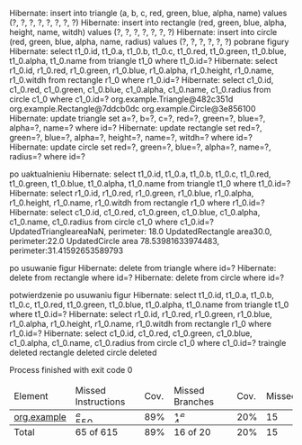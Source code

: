 Hibernate:
insert
into
triangle
(a, b, c, red, green, blue, alpha, name)
values
(?, ?, ?, ?, ?, ?, ?, ?)
Hibernate:
insert
into
rectangle
(red, green, blue, alpha, height, name, witdh)
values
(?, ?, ?, ?, ?, ?, ?)
Hibernate:
insert
into
circle
(red, green, blue, alpha, name, radius)
values
(?, ?, ?, ?, ?, ?)
pobrane figury
Hibernate:
select
t1_0.id,
t1_0.a,
t1_0.b,
t1_0.c,
t1_0.red,
t1_0.green,
t1_0.blue,
t1_0.alpha,
t1_0.name
from
triangle t1_0
where
t1_0.id=?
Hibernate:
select
r1_0.id,
r1_0.red,
r1_0.green,
r1_0.blue,
r1_0.alpha,
r1_0.height,
r1_0.name,
r1_0.witdh
from
rectangle r1_0
where
r1_0.id=?
Hibernate:
select
c1_0.id,
c1_0.red,
c1_0.green,
c1_0.blue,
c1_0.alpha,
c1_0.name,
c1_0.radius
from
circle c1_0
where
c1_0.id=?
org.example.Triangle@482c351d
org.example.Rectangle@7ddcb0dc
org.example.Circle@3e856100
Hibernate:
update
triangle
set
a=?,
b=?,
c=?,
red=?,
green=?,
blue=?,
alpha=?,
name=?
where
id=?
Hibernate:
update
rectangle
set
red=?,
green=?,
blue=?,
alpha=?,
height=?,
name=?,
witdh=?
where
id=?
Hibernate:
update
circle
set
red=?,
green=?,
blue=?,
alpha=?,
name=?,
radius=?
where
id=?

po uaktualnieniu
Hibernate:
select
t1_0.id,
t1_0.a,
t1_0.b,
t1_0.c,
t1_0.red,
t1_0.green,
t1_0.blue,
t1_0.alpha,
t1_0.name
from
triangle t1_0
where
t1_0.id=?
Hibernate:
select
r1_0.id,
r1_0.red,
r1_0.green,
r1_0.blue,
r1_0.alpha,
r1_0.height,
r1_0.name,
r1_0.witdh
from
rectangle r1_0
where
r1_0.id=?
Hibernate:
select
c1_0.id,
c1_0.red,
c1_0.green,
c1_0.blue,
c1_0.alpha,
c1_0.name,
c1_0.radius
from
circle c1_0
where
c1_0.id=?
UpdatedTriangleareaNaN, perimeter: 18.0
UpdatedRectangle area30.0, perimeter:22.0
UpdatedCircle area 78.53981633974483, perimeter:31.41592653589793

po usuwanie figur
Hibernate:
delete
from
triangle
where
id=?
Hibernate:
delete
from
rectangle
where
id=?
Hibernate:
delete
from
circle
where
id=?

potwierdzenie po usuwaniu figur
Hibernate:
select
t1_0.id,
t1_0.a,
t1_0.b,
t1_0.c,
t1_0.red,
t1_0.green,
t1_0.blue,
t1_0.alpha,
t1_0.name
from
triangle t1_0
where
t1_0.id=?
Hibernate:
select
r1_0.id,
r1_0.red,
r1_0.green,
r1_0.blue,
r1_0.alpha,
r1_0.height,
r1_0.name,
r1_0.witdh
from
rectangle r1_0
where
r1_0.id=?
Hibernate:
select
c1_0.id,
c1_0.red,
c1_0.green,
c1_0.blue,
c1_0.alpha,
c1_0.name,
c1_0.radius
from
circle c1_0
where
c1_0.id=?
traingle deleted
rectangle deleted
circle deleted

Process finished with exit code 0


<table class="coverage" cellspacing="0" id="coveragetable">
  <thead>
    <tr>
      <td class="up sortable" id="a" onclick="toggleSort(this)">Element</td>
      <td class="sortable bar" id="b" onclick="toggleSort(this)">Missed Instructions</td>
      <td class="sortable ctr2" id="c" onclick="toggleSort(this)">Cov.</td>
      <td class="sortable bar" id="d" onclick="toggleSort(this)">Missed Branches</td>
      <td class="sortable ctr2" id="e" onclick="toggleSort(this)">Cov.</td>
      <td class="sortable ctr1" id="f" onclick="toggleSort(this)">Missed</td>
      <td class="sortable ctr2" id="g" onclick="toggleSort(this)">Cxty</td>
      <td class="sortable ctr1" id="h" onclick="toggleSort(this)">Missed</td>
      <td class="sortable ctr2" id="i" onclick="toggleSort(this)">Lines</td>
      <td class="sortable ctr1" id="j" onclick="toggleSort(this)">Missed</td>
      <td class="sortable ctr2" id="k" onclick="toggleSort(this)">Methods</td>
      <td class="sortable ctr1" id="l" onclick="toggleSort(this)">Missed</td>
      <td class="sortable ctr2" id="m" onclick="toggleSort(this)">Classes</td>
    </tr>
  </thead>
  <tfoot>
    <tr>
      <td>Total</td>
      <td class="bar">65 of 615</td>
      <td class="ctr2">89%</td>
      <td class="bar">16 of 20</td>
      <td class="ctr2">20%</td>
      <td class="ctr1">15</td>
      <td class="ctr2">59</td>
      <td class="ctr1">22</td>
      <td class="ctr2">165</td>
      <td class="ctr1">5</td>
      <td class="ctr2">49</td>
      <td class="ctr1">0</td>
      <td class="ctr2">7</td>
    </tr>
  </tfoot>
  <tbody>
    <tr>
      <td id="a0">
        <a href="http://localhost:63342/js/lab_4/target/site/jacoco/org.example/index.html#up-a" class="el_package">org.example</a>
      </td>
      <td class="bar" id="b0">
        <img src="jacoco-resources/redbar.gif" width="12" height="10" title="65" alt="65">
        <img src="jacoco-resources/greenbar.gif" width="107" height="10" title="550" alt="550">
      </td>
      <td class="ctr2" id="c0">89%</td>
      <td class="bar" id="d0">
        <img src="jacoco-resources/redbar.gif" width="96" height="10" title="16" alt="16">
        <img src="jacoco-resources/greenbar.gif" width="24" height="10" title="4" alt="4">
      </td>
      <td class="ctr2" id="e0">20%</td>
      <td class="ctr1" id="f0">15</td>
      <td class="ctr2" id="g0">59</td>
      <td class="ctr1" id="h0">22</td>
      <td class="ctr2" id="i0">165</td>
      <td class="ctr1" id="j0">5</td>
      <td class="ctr2" id="k0">49</td>
      <td class="ctr1" id="l0">0</td>
      <td class="ctr2" id="m0">7</td>
    </tr>
  </tbody>
</table>